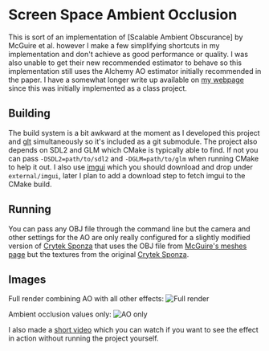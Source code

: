 Screen Space Ambient Occlusion
===
This is sort of an implementation of [Scalable Ambient Obscurance] by McGuire et al. however I make
a few simplifying shortcuts in my implementation and don't achieve as good performance or quality.
I was also unable to get their new recommended estimator to behave so this implementation still uses
the Alchemy AO estimator initially recommended in the paper. I have a somewhat longer write up
available on [my webpage](http://www.willusher.io/courses/cs6610/) since this was initially implemented
as a class project.

Building
---
The build system is a bit awkward at the moment as I developed this project and [glt](https://github.com/Twinklebear/glt)
simultaneously so it's included as a git submodule. The project also depends on SDL2 and GLM which CMake is typically
able to find. If not you can pass `-DSDL2=path/to/sdl2` and `-DGLM=path/to/glm` when running CMake to help it out.
I also use [imgui](https://github.com/ocornut/imgui) which you should download and drop under `external/imgui`, later
I plan to add a download step to fetch imgui to the CMake build.

Running
---
You can pass any OBJ file through the command line but the camera and other settings for the AO are only really
configured for a slightly modified version of [Crytek Sponza](https://drive.google.com/file/d/0B-l_lLEMo1YeaDFEdVlZTWdlek0/view?usp=sharing)
that uses the OBJ file from [McGuire's meshes page](http://graphics.cs.williams.edu/data/meshes.xml) but the textures
from the original [Crytek Sponza](http://www.crytek.com/cryengine/cryengine3/downloads).

Images
---
Full render combining AO with all other effects:
![Full render](http://i.imgur.com/v7wWg9O.png)

Ambient occlusion values only:
![AO only](http://i.imgur.com/byM8iNh.png)

I also made a [short video](https://www.youtube.com/watch?v=Sd9wY19Cib0) which you can watch if you want to
see the effect in action without running the project yourself.

